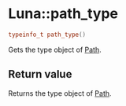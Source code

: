 # Luna::path_type

```c++
typeinfo_t path_type()
```

Gets the type object of [Path](class_luna_1_1_path.md). 



## Return value
Returns the type object of [Path](class_luna_1_1_path.md). 

